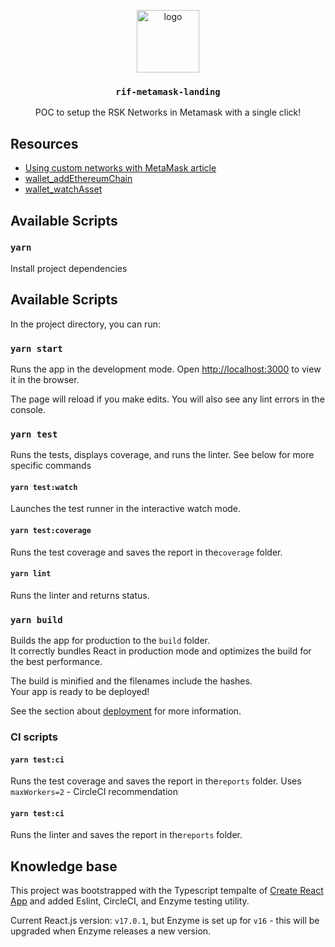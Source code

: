 <p align="middle">
  <img src="https://www.rifos.org/assets/img/logo.svg" alt="logo" height="100" >
</p>
<h3 align="middle"><code>rif-metamask-landing</code></h3>
<p align="middle">
  POC to setup the RSK Networks in Metamask with a single click!
</p>

## Resources

- [Using custom networks with MetaMask article](https://metamask.zendesk.com/hc/en-us/articles/360056196151-Using-custom-networks-with-MetaMask)
- [wallet_addEthereumChain](https://docs.metamask.io/guide/rpc-api.html#other-rpc-methods)
- [wallet_watchAsset](https://docs.metamask.io/guide/rpc-api.html#wallet-watchasset)

## Available Scripts

### `yarn`

Install project dependencies

## Available Scripts

In the project directory, you can run:

### `yarn start`

Runs the app in the development mode.
Open [http://localhost:3000](http://localhost:3000) to view it in the browser.

The page will reload if you make edits.
You will also see any lint errors in the console.

### `yarn test`

Runs the tests, displays coverage, and runs the linter. See below for more specific commands

#### `yarn test:watch`

Launches the test runner in the interactive watch mode.

#### `yarn test:coverage`

Runs the test coverage and saves the report in the`coverage` folder.

#### `yarn lint`

Runs the linter and returns status.

### `yarn build`

Builds the app for production to the `build` folder.\
It correctly bundles React in production mode and optimizes the build for the best performance.

The build is minified and the filenames include the hashes.\
Your app is ready to be deployed!

See the section about [deployment](https://facebook.github.io/create-react-app/docs/deployment) for more information.

### CI scripts

#### `yarn test:ci`

Runs the test coverage and saves the report in the`reports` folder. Uses `maxWorkers=2` - CircleCI recommendation

#### `yarn test:ci`

Runs the linter and saves the report in the`reports` folder.

## Knowledge base

This project was bootstrapped with the Typescript tempalte of [Create React App](https://github.com/facebook/create-react-app) and added Eslint, CircleCI, and Enzyme testing utility.

Current React.js version: `v17.0.1`, but Enzyme is set up for `v16` - this will be upgraded when Enzyme releases a new version.
